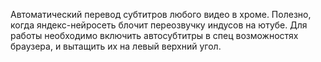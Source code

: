 Автоматический перевод субтитров любого видео в хроме. Полезно, когда яндекс-нейросеть блочит переозвучку индусов на ютубе. Для работы необходимо включить автосубтитры в спец возможностях браузера, и вытащить их на левый верхний угол.
